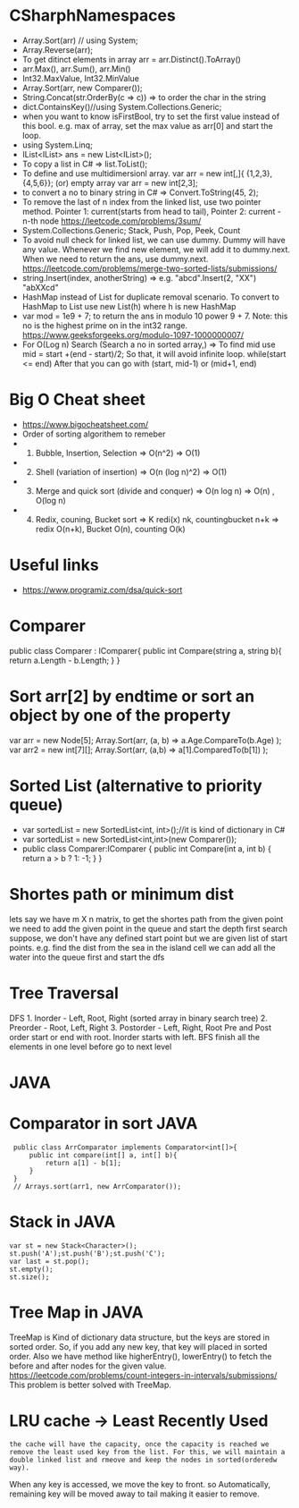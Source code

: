 # CSharphNamespaces
* Array.Sort(arr)    // using System;
* Array.Reverse(arr);
* To get ditinct elements in array arr = arr.Distinct().ToArray()
* arr.Max(), arr.Sum(), arr.Min()
* Int32.MaxValue, Int32.MinValue
* Array.Sort(arr, new Comparer());
* String.Concat(str.OrderBy(c => c)) => to order the char in the string
* dict.ContainsKey()//using System.Collections.Generic;
* when you want to know isFirstBool, try to set the first value instead of this bool. e.g. max of array, set the max value as arr[0] and start the loop.
* using System.Linq;
* IList<IList<int>> ans = new List<IList<int>>();
* To copy a list in C# => list.ToList();
* To define and use multidimersionl array. var arr = new int[,]{ {1,2,3}, {4,5,6}}; (or) empty array var arr = new int[2,3];
* to convert a no to binary string in C# => Convert.ToString(45, 2);
* To remove the last of n index from the linked list, use two pointer method. Pointer 1: current(starts from head to tail), Pointer 2: current - n-th node https://leetcode.com/problems/3sum/
* System.Collections.Generic; Stack<int>, Push, Pop, Peek, Count 
* To avoid null check for linked list, we can use dummy. Dummy will have any value. Whenever we find new element, we will add it to dummy.next. When we need to return the ans, use dummy.next. https://leetcode.com/problems/merge-two-sorted-lists/submissions/
* string.Insert(index, anotherString) => e.g. "abcd".Insert(2, "XX") "abXXcd"
* HashMap<string> instead of List<string> for duplicate removal scenario. To convert to HashMap<string> to List<string> use new List<string>(h) where h is new HashMap<string>
* var mod = 1e9 + 7; to return the ans in modulo 10 power 9 + 7. Note: this no is the highest prime on in the int32 range. https://www.geeksforgeeks.org/modulo-1097-1000000007/
* For O(Log n) Search (Search a no in sorted array,) => To find mid use mid = start +(end - start)/2; So that, it will avoid infinite loop. while(start <= end)
  After that you can go with (start, mid-1) or (mid+1, end)
  
 # Big O Cheat sheet
 * https://www.bigocheatsheet.com/
 * Order of sorting algorithem to remeber
 * 1. Bubble, Insertion, Selection                => O(n^2)                             => O(1)
 * 2. Shell (variation of insertion)              => O(n (log n)^2)                     => O(1)
 * 3. Merge and quick sort (divide and conquer)   => O(n log n)                         => O(n) , O(log n)
 * 4. Redix, couning, Bucket sort                 => K redi(x) nk, countingbucket n+k   => redix O(n+k), Bucket O(n), counting O(k)

  
 # Useful links
  * https://www.programiz.com/dsa/quick-sort

 # Comparer
  public class Comparer : IComparer<string>{
    public int Compare(string a, string b){
      return a.Length - b.Length;
    }
  }
 
 # Sort arr[2] by endtime or sort an object by one of the property
  var arr = new Node[5];
  Array.Sort(arr, (a, b) => a.Age.CompareTo(b.Age) );
  var arr2 = new int[7][];
  Array.Sort(arr, (a,b) => a[1].ComparedTo(b[1]) );
 # Sorted List (alternative to priority queue)
  * var sortedList = new SortedList<int, int>();//it is kind of dictionary in C#
  * var sortedList = new SortedList<int,int>(new Comparer());
  * public class Comparer:IComparer<int>
  {
    public int Compare(int a, int b)
    {
      return a > b ? 1: -1;
    }
  }
 
 # Shortes path or minimum dist
  lets say we have m X n matrix, to get the shortes path from the given point we need to add the given point in the queue and start the depth first search
  suppose, we don't have any defined start point but we are given list of start points.
  e.g. find the dist from the sea in the island cell
  we can add all the water into the queue first and start the dfs
  
 # Tree Traversal
  DFS
    1. Inorder   - Left, Root, Right (sorted array in binary search tree)
    2. Preorder - Root, Left, Right
    3. Postorder - Left, Right, Root
      Pre and Post order start or end with root. Inorder starts with left.
  BFS
    finish all the elements in one level before go to next level

 # JAVA
 # Comparator in sort JAVA
 ```
  public class ArrComparator implements Comparator<int[]>{
      public int compare(int[] a, int[] b){
          return a[1] - b[1];
      }
  }
  // Arrays.sort(arr1, new ArrComparator());
 ```
 # Stack in JAVA
  ```
  var st = new Stack<Character>();
  st.push('A');st.push('B');st.push('C');
  var last = st.pop();
  st.empty();
  st.size();
  ```
 # Tree Map in JAVA
  TreeMap is Kind of dictionary data structure, but the keys are stored in sorted order. So, if you add any new key, that key will placed in sorted order. Also we have method like higherEntry(), lowerEntry() to fetch the before and after nodes for the given value.
  https://leetcode.com/problems/count-integers-in-intervals/submissions/ This problem is better solved with TreeMap.
  
 # LRU cache -> Least Recently Used
    the cache will have the capacity, once the capacity is reached we remove the least used key from the list. For this, we will maintain a double linked list and rmeove and keep the nodes in sorted(orderedw way).
  When any key is accessed, we move the key to front. so Automatically, remaining key will be moved away to tail making it easier to remove.
